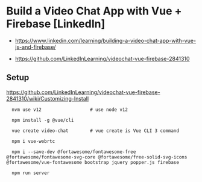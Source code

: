 # Build a Video Chat App with Vue + Firebase [LinkedIn]


- https://www.linkedin.com/learning/building-a-video-chat-app-with-vue-js-and-firebase/

- https://github.com/LinkedInLearning/videochat-vue-firebase-2841310


## Setup
https://github.com/LinkedInLearning/videochat-vue-firebase-2841310/wiki/Customizing-Install

```
  nvm use v12                  # use node v12

  npm install -g @vue/cli                

  vue create video-chat        # vue create is Vue CLI 3 command

  npm i vue-webrtc

  npm i --save-dev @fortawesome/fontawesome-free @fortawesome/fontawesome-svg-core @fortawesome/free-solid-svg-icons @fortawesome/vue-fontawesome bootstrap jquery popper.js firebase

  npm run server
```